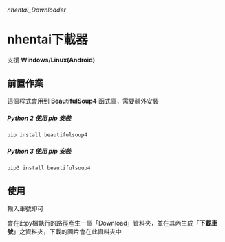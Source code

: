 ###### nhentai_Downloader
# nhentai下載器
支援 **Windows/Linux(Android)**

## 前置作業
這個程式會用到 **BeautifulSoup4** 函式庫，需要額外安裝
##### Python 2 使用 pip 安裝
`pip install beautifulsoup4`
##### Python 3 使用 pip 安裝
`pip3 install beautifulsoup4`

## 使用
輸入車號即可

會在此py檔執行的路徑產生一個「Download」資料夾，並在其內生成「**下載車號**」之資料夾，下載的圖片會在此資料夾中
